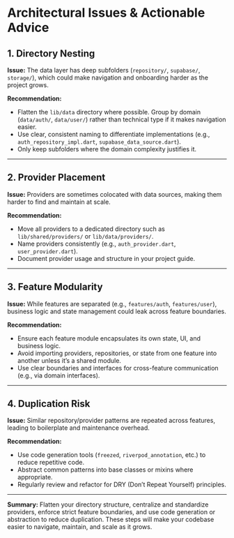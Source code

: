 # Architectural Issues & Actionable Advice

## 1. Directory Nesting

**Issue:**
The data layer has deep subfolders (`repository/`, `supabase/`, `storage/`), which could make navigation and onboarding harder as the project grows.

**Recommendation:**
- Flatten the `lib/data` directory where possible. Group by domain (`data/auth/`, `data/user/`) rather than technical type if it makes navigation easier.
- Use clear, consistent naming to differentiate implementations (e.g., `auth_repository_impl.dart`, `supabase_data_source.dart`).
- Only keep subfolders where the domain complexity justifies it.

---

## 2. Provider Placement

**Issue:**
Providers are sometimes colocated with data sources, making them harder to find and maintain at scale.

**Recommendation:**
- Move all providers to a dedicated directory such as `lib/shared/providers/` or `lib/data/providers/`.
- Name providers consistently (e.g., `auth_provider.dart`, `user_provider.dart`).
- Document provider usage and structure in your project guide.

---

## 3. Feature Modularity

**Issue:**
While features are separated (e.g., `features/auth`, `features/user`), business logic and state management could leak across feature boundaries.

**Recommendation:**
- Ensure each feature module encapsulates its own state, UI, and business logic.
- Avoid importing providers, repositories, or state from one feature into another unless it’s a shared module.
- Use clear boundaries and interfaces for cross-feature communication (e.g., via domain interfaces).

---

## 4. Duplication Risk

**Issue:**
Similar repository/provider patterns are repeated across features, leading to boilerplate and maintenance overhead.

**Recommendation:**
- Use code generation tools (`freezed`, `riverpod_annotation`, etc.) to reduce repetitive code.
- Abstract common patterns into base classes or mixins where appropriate.
- Regularly review and refactor for DRY (Don’t Repeat Yourself) principles.

---

**Summary:**
Flatten your directory structure, centralize and standardize providers, enforce strict feature boundaries, and use code generation or abstraction to reduce duplication. These steps will make your codebase easier to navigate, maintain, and scale as it grows.
